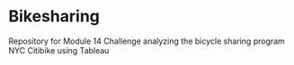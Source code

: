 # Bikesharing
Repository for Module 14 Challenge analyzing the bicycle sharing program NYC Citibike using Tableau
